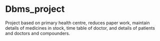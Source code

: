 # Dbms_project
Project based on primary health centre, reduces paper work, maintain details of medicines in stock, time table of doctor, and details of patients and doctors and compounders.
